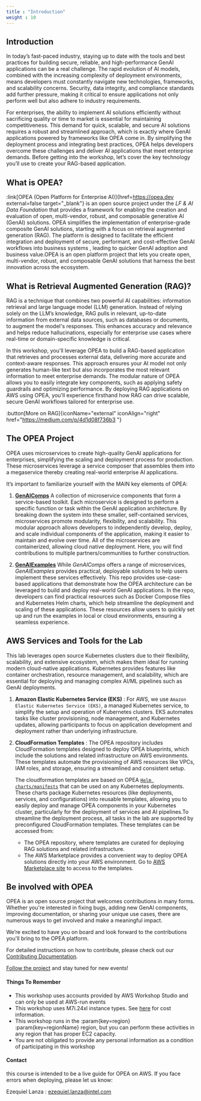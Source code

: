 ```yaml
---
title : "Introduction"
weight : 10
---
```


## Introduction
In today’s fast-paced industry, staying up to date with the tools and best practices for building secure, reliable, and high-performance GenAI applications can be a real challenge. The rapid evolution of AI models, combined with the increasing complexity of deployment environments, means developers must constantly navigate new technologies, frameworks, and scalability concerns. Security, data integrity, and compliance standards add further pressure, making it critical to ensure applications not only perform well but also adhere to industry requirements.

For enterprises, the ability to implement AI solutions efficiently without sacrificing quality or time to market is essential for maintaining competitiveness. This demand for quick, scalable, and secure AI solutions requires a robust and streamlined approach, which is exactly where GenAI applications powered by frameworks like OPEA come in. By simplifying the deployment process and integrating best practices, OPEA helps developers overcome these challenges and deliver AI applications that meet enterprise demands. Before getting into the workshop, let’s cover the key technology you’ll use to create your RAG-based application.

## What is OPEA?
:link[OPEA (Open Platform for Enterprise AI)]{href=https://opea.dev external=false target="_blank"} is an open source project under the *LF & AI Data Foundation* that provides a framework for enabling the creation and evaluation of open, multi-vendor, robust, and composable generative AI (GenAI) solutions. OPEA simplifies the implementation of enterprise-grade composite GenAI solutions, starting with a focus on retrieval augmented generation (RAG). The platform is designed to facilitate the efficient integration and deployment of secure, performant, and cost-effective GenAI workflows into business systems , leading to quicker GenAI adoption and business value.OPEA is an open platform project that lets you create open, multi-vendor, robust, and composable GenAI solutions that harness the best innovation across the ecosystem.

## What is Retrieval Augmented Generation (RAG)?
RAG is a technique that combines two powerful AI capabilities: information retrieval and large language model (LLM) generation. Instead of relying solely on the LLM’s knowledge, RAG pulls in relevant, up-to-date information from external data sources, such as databases or documents, to augment the model's responses. This enhances accuracy and relevance and helps reduce hallucinations, especially for enterprise use cases where real-time or domain-specific knowledge is critical.

In this workshop, you'll leverage OPEA to build a RAG-based application that retrieves and processes external data, delivering more accurate and context-aware responses. This approach ensures your AI model not only generates human-like text but also incorporates the most relevant information to meet enterprise demands. The modular nature of OPEA allows you to easily integrate key components, such as applying safety guardrails and optimizing performance. By deploying RAG applications on AWS using OPEA, you'll experience firsthand how RAG can drive scalable, secure GenAI workflows tailored for enterprise use.

:button[More on RAG]{iconName="external" iconAlign="right" href="https://medium.com/p/4d1d08f736b3 "}

## The OPEA Project 
OPEA uses microservices to create high-quality GenAI applications for enterprises, simplifying the scaling and deployment process for production. These microservices leverage a service composer that assembles them into a megaservice thereby creating real-world enterprise AI applications.

It’s important to familiarize yourself with the MAIN key elements of OPEA:

1. [**GenAIComps**](https://github.com/opea-project/GenAIComps) 
A collection of microservice components that form a service-based toolkit. Each microservice is designed to perform a specific function or task within the GenAI application architecture. By breaking down the system into these smaller, self-contained services, microservices promote modularity, flexibility, and scalability. This modular approach allows developers to independently develop, deploy, and scale individual components of the application, making it easier to maintain and evolve over time. All of the microservices are containerized, allowing cloud native deployment. Here, you will find contributions to multiple partners/communities to further construction.

2. [**GenAIExamples**](https://github.com/opea-project/GenAIExamples)
While *GenAIComps* offers a range of microservices, *GenAIExamples* provides practical, deployable solutions to help users implement these services effectively. This repo provides use-case-based applications that demonstrate how the OPEA architecture can be leveraged to build and deploy real-world GenAI applications. In the repo, developers can find practical resources such as Docker Compose files and Kubernetes Helm charts, which help streamline the deployment and scaling of these applications. These resources allow users to quickly set up and run the examples in local or cloud environments, ensuring a seamless experience.

## AWS Services and Tools for the Lab

This lab leverages open source Kubernetes clusters due to their flexibility, scalability, and extensive ecosystem, which makes them ideal for running modern cloud-native applications. Kubernetes provides features like container orchestration, resource management, and scalability, which are essential for deploying and managing complex AI/ML pipelines such as GenAI deployments.

1. **Amazon Elastic Kubernetes Service (EKS)** : For AWS, we use `Amazon Elastic Kubernetes Service (EKS)`, a managed Kubernetes service, to simplify the setup and operation of Kubernetes clusters. EKS automates tasks like cluster provisioning, node management, and Kubernetes updates, allowing participants to focus on application development and deployment rather than underlying infrastructure.

2. **CloudFormation Templates** : The OPEA repository includes CloudFormation templates designed to deploy OPEA blueprints, which include the solutions and related infrastructure on AWS environments. These templates automate the provisioning of AWS resources like VPCs, IAM roles, and storage, ensuring a streamlined and consistent setup.

    The cloudformation templates are based on OPEA [`Helm charts/manifests`](https://github.com/opea-project/GenAIInfra/tree/main/helm-charts) that can be used on any Kubernetes deployments. These charts package Kubernetes resources (like deployments, services, and configurations) into reusable templates, allowing you to easily deploy and manage OPEA components in your Kubernetes cluster, particularly for the deployment of services and AI pipelines.To streamline the deployment process, all tasks in the lab are supported by preconfigured CloudFormation templates. These templates can be accessed from:

    -   The OPEA repository, where templates are curated for deploying RAG solutions and related infrastructure.
    -   The AWS Marketplace provides a convenient way to deploy OPEA solutions directly into your AWS environment. Go to [AWS Marketplace site](https://aws.amazon.com/marketplace/pp/prodview-yxrr7gseopq5e) to access to the templates.

## Be involved with OPEA
OPEA is an open source project that welcomes contributions in many forms. Whether you're interested in fixing bugs, adding new GenAI components, improving documentation, or sharing your unique use cases, there are numerous ways to get involved and make a meaningful impact. 

We’re excited to have you on board and look forward to the contributions you'll bring to the OPEA platform. 

For detailed instructions on how to contribute, please check out our [Contributing Documentation](https://opea-project.github.io/latest/community/CONTRIBUTING.html).

[Follow the project](https://github.com/opea-project) and stay tuned for new events!

#### Things To Remember

- This workshop uses accounts provided by AWS Workshop Studio and can only be used at AWS-run events
- This workshop uses M7i.24xl instance types. See [here](https://aws.amazon.com/ec2/pricing/on-demand/) for cost information. 
- This workshop runs in the :param{key=region} :param{key=regionName} region, but you can perform these activities in any region that has proper EC2 capacity.
- You are not obligated to provide any personal information as a condition of participating in this workshop

#### Contact

this course is intended to be a live guide for OPEA on AWS. If you face errors when deploying, please let us know:

Ezequiel Lanza : ezequiel.lanza@intel.com
